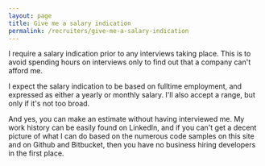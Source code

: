 ```yaml
---
layout: page
title: Give me a salary indication
permalink: /recruiters/give-me-a-salary-indication
---
```


I require a salary indication prior to any interviews taking place. This is to avoid spending hours on interviews only
to find out that a company can't afford me.
 
I expect the salary indication to be based on fulltime employment, and expressed as either a yearly or monthly salary. 
I'll also accept a range, but only if it's not too broad.

And yes, you can make an estimate without having interviewed me. My work history can be easily found on LinkedIn, and if
you can't get a decent picture of what I can do based on the numerous code samples on this site and on Github and Bitbucket,
then you have no business hiring developers in the first place.

